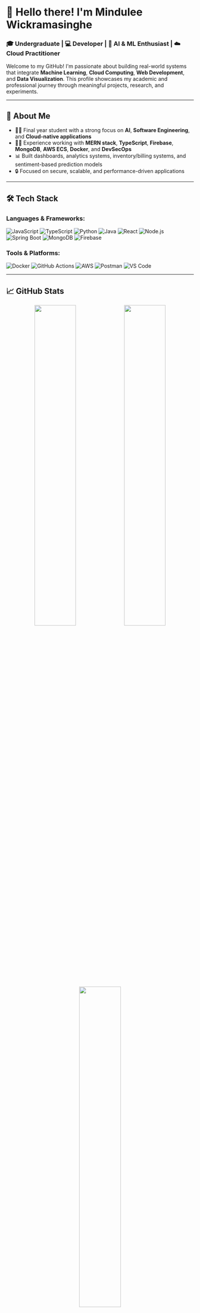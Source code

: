 # 👋 Hello there! I'm Mindulee Wickramasinghe

### 🎓 Undergraduate | 💻 Developer | 🧠 AI & ML Enthusiast | ☁️ Cloud Practitioner

Welcome to my GitHub! I'm passionate about building real-world systems that integrate **Machine Learning**, **Cloud Computing**, **Web Development**, and **Data Visualization**. This profile showcases my academic and professional journey through meaningful projects, research, and experiments.

---

## 🚀 About Me

- 🧑‍🎓 Final year student with a strong focus on **AI**, **Software Engineering**, and **Cloud-native applications**
- 👨‍💻 Experience working with **MERN stack**, **TypeScript**, **Firebase**, **MongoDB**, **AWS ECS**, **Docker**, and **DevSecOps**
- 📊 Built dashboards, analytics systems, inventory/billing systems, and sentiment-based prediction models
- 🔒 Focused on secure, scalable, and performance-driven applications

---

## 🛠️ Tech Stack

### Languages & Frameworks:
![JavaScript](https://img.shields.io/badge/-JavaScript-black?style=flat-square&logo=javascript) 
![TypeScript](https://img.shields.io/badge/-TypeScript-007ACC?style=flat-square&logo=typescript)
![Python](https://img.shields.io/badge/-Python-3776AB?style=flat-square&logo=python)
![Java](https://img.shields.io/badge/-Java-007396?style=flat-square&logo=java)
![React](https://img.shields.io/badge/-React-61DAFB?style=flat-square&logo=react)
![Node.js](https://img.shields.io/badge/-Node.js-339933?style=flat-square&logo=node.js)
![Spring Boot](https://img.shields.io/badge/-SpringBoot-6DB33F?style=flat-square&logo=springboot)
![MongoDB](https://img.shields.io/badge/-MongoDB-47A248?style=flat-square&logo=mongodb)
![Firebase](https://img.shields.io/badge/-Firebase-FFCA28?style=flat-square&logo=firebase)

### Tools & Platforms:
![Docker](https://img.shields.io/badge/-Docker-2496ED?style=flat-square&logo=docker)
![GitHub Actions](https://img.shields.io/badge/-GitHub_Actions-2088FF?style=flat-square&logo=github-actions)
![AWS](https://img.shields.io/badge/-AWS-232F3E?style=flat-square&logo=amazon-aws)
![Postman](https://img.shields.io/badge/-Postman-FF6C37?style=flat-square&logo=postman)
![VS Code](https://img.shields.io/badge/-VSCode-007ACC?style=flat-square&logo=visual-studio-code)

---

## 📈 GitHub Stats

<div align="center">
  <img src="https://github-readme-stats.vercel.app/api?username=IT21233494&show_icons=true&theme=github_dark" width="47%"/>
  <img src="https://github-readme-streak-stats.herokuapp.com/?user=IT21233494&theme=github-dark&hide_border=false" width="47%"/>
  <img src="https://github-readme-stats.vercel.app/api/top-langs/?username=IT21233494&layout=compact&theme=github_dark" width="47%"/>
</div>

---

## 📌 Featured Areas of Work

- 🧾 Inventory & Billing System with JWT Auth and Real-time Charts
- 🧠 AI-Powered Customer Churn Prediction with CNN/RNN/LSTM
- 📊 Election Prediction using Sentiment + Engagement Scores from Twitter
- 🌐 Multi-service Cloud App (Node.js + Docker + ECS + Snyk)
- 🕶️ Augmented Reality App with 3D object recognition

---

## 📬 Let's Connect

- 🌐 [LinkedIn](www.linkedin.com/in/mindulee-wickramasinghe)
- 📫 Email: minduleewickramasinghe@gmail.com
- 💼 Portfolio (Coming soon...)

---

⭐️ _Thank you for visiting my GitHub profile! Feel free to check out my repositories and leave a ⭐️ if something interests you._

